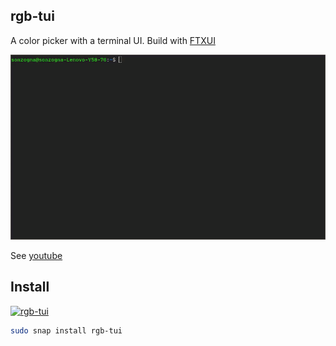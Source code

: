 rgb-tui
-------------

A color picker with a terminal UI. Build with [FTXUI](https://github.com/ArthurSonzogni/FTXUI)

![demo](./demo.gif)

See [youtube](https://www.youtube.com/watch?v=ERtUrToBWEM)


Install
-------

[![rgb-tui](https://snapcraft.io/rgb-tui/badge.svg)](https://snapcraft.io/rgb-tui)
```bash
sudo snap install rgb-tui
```

